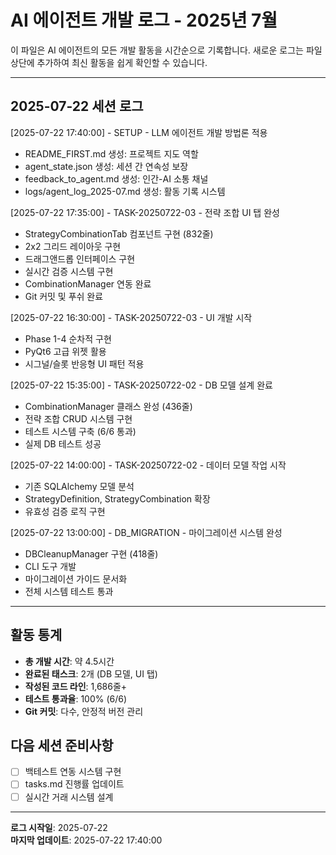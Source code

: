 # AI 에이전트 개발 로그 - 2025년 7월

이 파일은 AI 에이전트의 모든 개발 활동을 시간순으로 기록합니다.
새로운 로그는 파일 상단에 추가하여 최신 활동을 쉽게 확인할 수 있습니다.

---

## 2025-07-22 세션 로그

[2025-07-22 17:40:00] - SETUP - LLM 에이전트 개발 방법론 적용
- README_FIRST.md 생성: 프로젝트 지도 역할
- agent_state.json 생성: 세션 간 연속성 보장
- feedback_to_agent.md 생성: 인간-AI 소통 채널
- logs/agent_log_2025-07.md 생성: 활동 기록 시스템

[2025-07-22 17:35:00] - TASK-20250722-03 - 전략 조합 UI 탭 완성
- StrategyCombinationTab 컴포넌트 구현 (832줄)
- 2x2 그리드 레이아웃 구현
- 드래그앤드롭 인터페이스 구현
- 실시간 검증 시스템 구현
- CombinationManager 연동 완료
- Git 커밋 및 푸쉬 완료

[2025-07-22 16:30:00] - TASK-20250722-03 - UI 개발 시작
- Phase 1-4 순차적 구현
- PyQt6 고급 위젯 활용
- 시그널/슬롯 반응형 UI 패턴 적용

[2025-07-22 15:35:00] - TASK-20250722-02 - DB 모델 설계 완료
- CombinationManager 클래스 완성 (436줄)
- 전략 조합 CRUD 시스템 구현
- 테스트 시스템 구축 (6/6 통과)
- 실제 DB 테스트 성공

[2025-07-22 14:00:00] - TASK-20250722-02 - 데이터 모델 작업 시작
- 기존 SQLAlchemy 모델 분석
- StrategyDefinition, StrategyCombination 확장
- 유효성 검증 로직 구현

[2025-07-22 13:00:00] - DB_MIGRATION - 마이그레이션 시스템 완성
- DBCleanupManager 구현 (418줄)
- CLI 도구 개발
- 마이그레이션 가이드 문서화
- 전체 시스템 테스트 통과

---

## 활동 통계
- **총 개발 시간**: 약 4.5시간
- **완료된 태스크**: 2개 (DB 모델, UI 탭)
- **작성된 코드 라인**: 1,686줄+
- **테스트 통과율**: 100% (6/6)
- **Git 커밋**: 다수, 안정적 버전 관리

## 다음 세션 준비사항
- [ ] 백테스트 연동 시스템 구현
- [ ] tasks.md 진행률 업데이트  
- [ ] 실시간 거래 시스템 설계

---
**로그 시작일**: 2025-07-22  
**마지막 업데이트**: 2025-07-22 17:40:00
